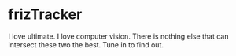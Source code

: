 # frizTracker
I love ultimate. I love computer vision. There is nothing else that can intersect these two the best. Tune in to find out.
